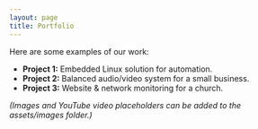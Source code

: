 ```yaml
---
layout: page
title: Portfolio
---
```


Here are some examples of our work:

- **Project 1:** Embedded Linux solution for automation.  
- **Project 2:** Balanced audio/video system for a small business.  
- **Project 3:** Website & network monitoring for a church.  

*(Images and YouTube video placeholders can be added to the assets/images folder.)*


<!--
            <li><a href="https://www.mobilityengineeringtech.com/component/content/article/50043-deterministic-and-modular-architecture-for-embedded-vehicle-systems">Deterministic and Modular Architecture for Embedded Vehicle Systems</a></li>
            <li><a href="http://gvsets.ndia-mich.org/documents/MOSA/2023/10%2010AM%20Deterministic%20Modular%20Architecture%20for%20Embedded%20Vehicle%20Systems.pdf">Deterministic Modular Architecture for Embedded Vehicle Systems (PDF)</a></li>
            <li><a href="https://ndia-mich.org/images/events/gvsets/2023/presentations/mosa/10%2010AM%20Deterministic%20&%20Modular%20Architecture%20for%20Embedded%20Vehicle%20Systems.pdf">Deterministic & Modular Architecture for Embedded Vehicle Systems (PDF)</a></li>
            <li><a href="https://saemobilus.sae.org/papers/gvsets-2020-paper-multiple-crew-station-xecutor-mcsx-2024-01-3860">Multiple Crew Station Xecutor (MCSX) - SAE Paper</a></li>
-->